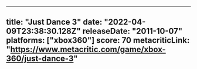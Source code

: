 
---
title: "Just Dance 3"
date: "2022-04-09T23:38:30.128Z"
releaseDate: "2011-10-07"
platforms: ["xbox360"]
score: 70
metacriticLink: "https://www.metacritic.com/game/xbox-360/just-dance-3"
---

